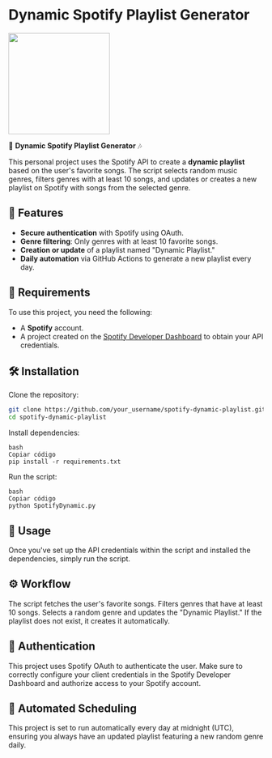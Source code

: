 # Dynamic Spotify Playlist Generator
<img src="https://upload.wikimedia.org/wikipedia/commons/thumb/1/19/Spotify_logo_without_text.svg/1200px-Spotify_logo_without_text.svg.png" width="200" />

🎵 **Dynamic Spotify Playlist Generator** 🎶

This personal project uses the Spotify API to create a **dynamic playlist** based on the user's favorite songs. The script selects random music genres, filters genres with at least 10 songs, and updates or creates a new playlist on Spotify with songs from the selected genre.

## 🚀 Features

- **Secure authentication** with Spotify using OAuth.
- **Genre filtering**: Only genres with at least 10 favorite songs.
- **Creation or update** of a playlist named "Dynamic Playlist."
- **Daily automation** via GitHub Actions to generate a new playlist every day.

## 🔧 Requirements

To use this project, you need the following:

- A **Spotify** account.
- A project created on the [Spotify Developer Dashboard](https://developer.spotify.com/dashboard/applications) to obtain your API credentials.

## 🛠️ Installation

Clone the repository:
```bash
git clone https://github.com/your_username/spotify-dynamic-playlist.git
cd spotify-dynamic-playlist
```
Install dependencies:
```
bash
Copiar código
pip install -r requirements.txt
```
Run the script:
```
bash
Copiar código
python SpotifyDynamic.py
```
## 📜 Usage
Once you've set up the API credentials within the script and installed the dependencies, simply run the script.

## ⚙️ Workflow
The script fetches the user's favorite songs.
Filters genres that have at least 10 songs.
Selects a random genre and updates the "Dynamic Playlist."
If the playlist does not exist, it creates it automatically.
## 🔑 Authentication
This project uses Spotify OAuth to authenticate the user. Make sure to correctly configure your client credentials in the Spotify Developer Dashboard and authorize access to your Spotify account.

## 📅 Automated Scheduling
This project is set to run automatically every day at midnight (UTC), ensuring you always have an updated playlist featuring a new random genre daily.
